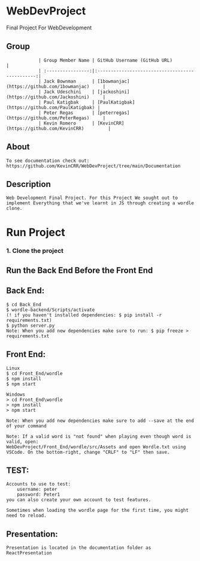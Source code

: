 # WebDevProject

Final Project For WebDevelopment

## Group

    			| Group Member Name | GitHub Username (GitHub URL)		      |
    			| :----------------:|:-----------------------------------------------:|
    			| Jack Bownman 	    | [1bowmanjac](https://github.com/1bowmanjac)     |
    			| Jack Udeschini    | [jackoshini](https://github.com/Jackoshini)     |
    			| Paul Katigbak     | [PaulKatigbak](https://github.com/PaulKatigbak) |
    			| Peter Regas 	    | [peterregas](https://github.com/PeterRegas)     |
    			| Kevin Romero 	    | [KevinCRR](https://github.com/KevinCRR) 	      |

## About

	To see documentation check out: https://github.com/KevinCRR/WebDevProject/tree/main/Documentation

## Description
	Web Development Final Project. For this Project We sought out to implement Everything that we've learnt in JS through creating a wordle clone. 

# Run Project

### 1. Clone the project

## Run the Back End Before the Front End

## Back End:

    $ cd Back_End
    $ wordle-backend/Scripts/activate
    (! if you haven't installed dependencies: $ pip install -r requirements.txt)
    $ python server.py
    Note: When you add new dependencies make sure to run: $ pip freeze > requirements.txt

## Front End:

    Linux
    $ cd Front_End/wordle
    $ npm install
    $ npm start

    Windows
    > cd Front_End\wordle
    > npm install
    > npm start

    Note: When you add new dependencies make sure to add --save at the end of your command

    Note: If a valid word is "not found" when playing even though word is valid, open: 
    WebDevProject/Front_End/wordle/src/Assets and open Wordle.txt using VSCode. On the bottom-right, change "CRLF" to "LF" then save.

## TEST:

	Accounts to use to test:
		username: peter
		password: Peter1
	you can also create your own account to test features. 
	
	Sometimes when loading the wordle page for the first time, you might need to reload. 


## Presentation:
	
	Presentation is located in the documentation folder as ReactPresentation
